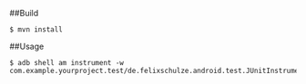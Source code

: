 ##Build

    $ mvn install

##Usage

    $ adb shell am instrument -w com.example.yourproject.test/de.felixschulze.android.test.JUnitInstrumentationTestRunner